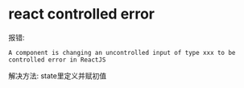 # react controlled error

报错:
```
A component is changing an uncontrolled input of type xxx to be controlled error in ReactJS
```
解决方法: state里定义并赋初值
